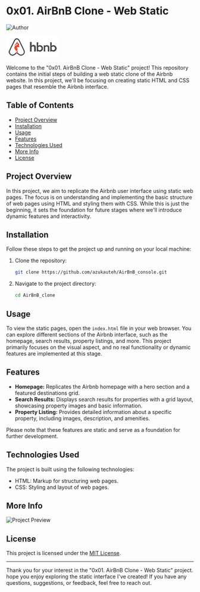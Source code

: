 
# 0x01. AirBnB Clone - Web Static

![Author](https://img.shields.io/badge/Author-Azuka%20Uteh-blue.svg)


![HBNB Logo](images/icon.png)


Welcome to the "0x01. AirBnB Clone - Web Static" project! This repository contains the initial steps of building a web static clone of the Airbnb website. In this project, we'll be focusing on creating static HTML and CSS pages that resemble the Airbnb interface.

## Table of Contents

- [Project Overview](#project-overview)
- [Installation](#installation)
- [Usage](#usage)
- [Features](#features)
- [Technologies Used](#technologies-used)
- [More Info](#more-info)
- [License](#license)

## Project Overview

In this project, we aim to replicate the Airbnb user interface using static web pages. The focus is on understanding and implementing the basic structure of web pages using HTML and styling them with CSS. While this is just the beginning, it sets the foundation for future stages where we'll introduce dynamic features and interactivity.

## Installation

Follow these steps to get the project up and running on your local machine:

1. Clone the repository:
   ```bash
   git clone https://github.com/azukauteh/AirBnB_console.git
   ```

2. Navigate to the project directory:
   ```bash
   cd AirBnB_clone
   ```

## Usage

To view the static pages, open the `index.html` file in your web browser. You can explore different sections of the Airbnb interface, such as the homepage, search results, property listings, and more. This project primarily focuses on the visual aspect, and no real functionality or dynamic features are implemented at this stage.

## Features

- **Homepage:** Replicates the Airbnb homepage with a hero section and a featured destinations grid.
- **Search Results:** Displays search results for properties with a grid layout, showcasing property images and basic information.
- **Property Listing:** Provides detailed information about a specific property, including images, description, and amenities.

Please note that these features are static and serve as a foundation for further development.

## Technologies Used

The project is built using the following technologies:

- HTML: Markup for structuring web pages.
- CSS: Styling and layout of web pages.


## More Info

![Project Preview](https://s3.amazonaws.com/intranet-projects-files/concepts/74/hbnb_step1.png)



## License

This project is licensed under the [MIT License](LICENSE).

---

Thank you for your interest in the "0x01. AirBnB Clone - Web Static" project.  hope you enjoy exploring the static interface I've created! If you have any questions, suggestions, or feedback, feel free to reach out.
```

